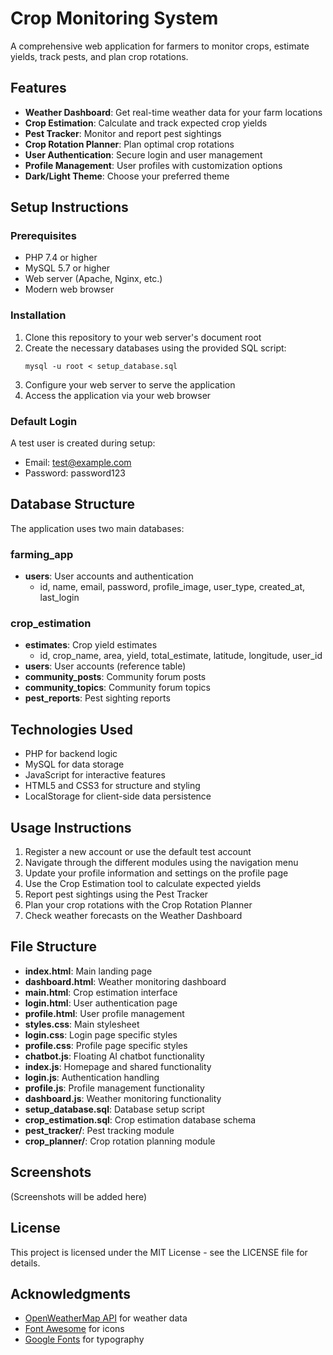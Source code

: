 # Crop Monitoring System

A comprehensive web application for farmers to monitor crops, estimate yields, track pests, and plan crop rotations.

## Features

- **Weather Dashboard**: Get real-time weather data for your farm locations
- **Crop Estimation**: Calculate and track expected crop yields
- **Pest Tracker**: Monitor and report pest sightings
- **Crop Rotation Planner**: Plan optimal crop rotations
- **User Authentication**: Secure login and user management
- **Profile Management**: User profiles with customization options
- **Dark/Light Theme**: Choose your preferred theme

## Setup Instructions

### Prerequisites

- PHP 7.4 or higher
- MySQL 5.7 or higher
- Web server (Apache, Nginx, etc.)
- Modern web browser

### Installation

1. Clone this repository to your web server's document root
2. Create the necessary databases using the provided SQL script:
   ```
   mysql -u root < setup_database.sql
   ```
3. Configure your web server to serve the application
4. Access the application via your web browser

### Default Login

A test user is created during setup:
- Email: test@example.com
- Password: password123

## Database Structure

The application uses two main databases:

### farming_app

- **users**: User accounts and authentication
  - id, name, email, password, profile_image, user_type, created_at, last_login

### crop_estimation

- **estimates**: Crop yield estimates
  - id, crop_name, area, yield, total_estimate, latitude, longitude, user_id
- **users**: User accounts (reference table)
- **community_posts**: Community forum posts
- **community_topics**: Community forum topics
- **pest_reports**: Pest sighting reports

## Technologies Used

- PHP for backend logic
- MySQL for data storage
- JavaScript for interactive features
- HTML5 and CSS3 for structure and styling
- LocalStorage for client-side data persistence

## Usage Instructions

1. Register a new account or use the default test account
2. Navigate through the different modules using the navigation menu
3. Update your profile information and settings on the profile page
4. Use the Crop Estimation tool to calculate expected yields
5. Report pest sightings using the Pest Tracker
6. Plan your crop rotations with the Crop Rotation Planner
7. Check weather forecasts on the Weather Dashboard

## File Structure

- **index.html**: Main landing page
- **dashboard.html**: Weather monitoring dashboard
- **main.html**: Crop estimation interface
- **login.html**: User authentication page
- **profile.html**: User profile management
- **styles.css**: Main stylesheet
- **login.css**: Login page specific styles
- **profile.css**: Profile page specific styles
- **chatbot.js**: Floating AI chatbot functionality
- **index.js**: Homepage and shared functionality
- **login.js**: Authentication handling
- **profile.js**: Profile management functionality
- **dashboard.js**: Weather monitoring functionality
- **setup_database.sql**: Database setup script
- **crop_estimation.sql**: Crop estimation database schema
- **pest_tracker/**: Pest tracking module
- **crop_planner/**: Crop rotation planning module

## Screenshots

(Screenshots will be added here)

## License

This project is licensed under the MIT License - see the LICENSE file for details.

## Acknowledgments

- [OpenWeatherMap API](https://openweathermap.org/api) for weather data
- [Font Awesome](https://fontawesome.com/) for icons
- [Google Fonts](https://fonts.google.com/) for typography 